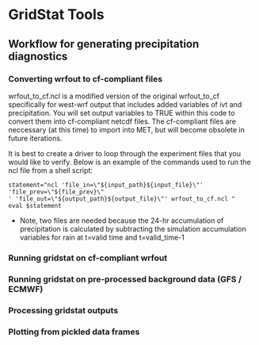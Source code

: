 # GridStat Tools

## Workflow for generating precipitation diagnostics

### Converting wrfout to cf-compliant files

wrfout_to_cf.ncl is a modified version of the original wrfout_to_cf specifically for west-wrf output
that includes added variables of ivt and precipitation. 
You will set output variables to TRUE within this code to convert them into cf-compliant netcdf
files.  The cf-compliant files are neccessary (at this time) to import into MET, but will become
obsolete in future iterations.

It is best to create a driver to loop through the experiment files that you would like to verify.
Below is an example of the commands used to run the ncl file from a shell script:                 

    statement="ncl 'file_in=\"${input_path}${input_file}\"' 'file_prev=\"${file_prev}\"
    ' 'file_out=\"${output_path}${output_file}\"' wrfout_to_cf.ncl "
    eval $statement

* Note, two files are needed because the 24-hr accumulation of precipitation is calculated by
subtracting the simulation accumulation variables for rain at t=valid time and t=valid_time-1

### Running gridstat on cf-compliant wrfout

### Running gridstat on pre-processed background data (GFS / ECMWF)

### Processing gridstat outputs

### Plotting from pickled data frames
